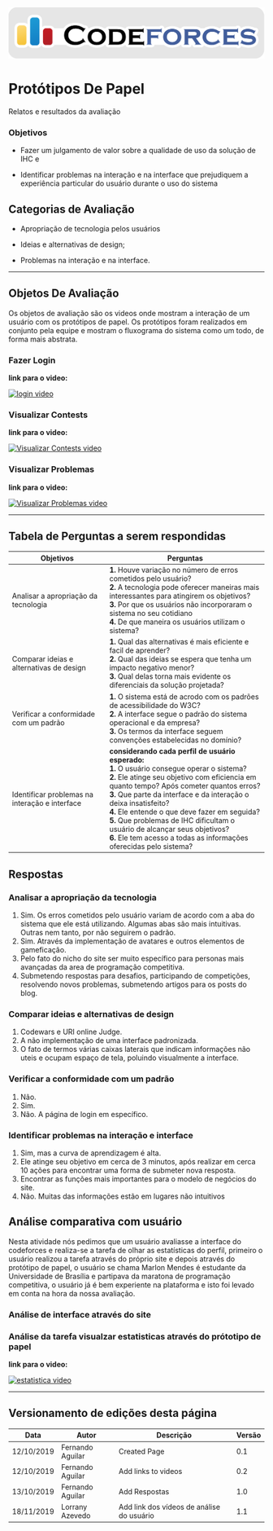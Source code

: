 <span style="margin-left: 0%; padding-top: 3%;">![Codeforces Logo](../images/codeforces.png)</span>

# Protótipos De Papel
Relatos e resultados da avaliação

### Objetivos
* Fazer um julgamento de valor sobre a qualidade de uso da solução de IHC e

* Identificar problemas na interação e na interface que prejudiquem a experiência particular do usuário durante o uso do sistema

## Categorias de Avaliação

* Apropriação de tecnologia pelos usuários

* Ideias e alternativas de design;

* Problemas na interação e na interface.

***

## Objetos De Avaliação
Os objetos de avaliação são os videos onde mostram a interação de um usuário com os protótipos de papel. Os protótipos foram realizados em conjunto pela equipe e mostram o fluxograma do sistema como um todo, de forma mais abstrata.

### Fazer Login
**link para o video:**

[![login video](http://img.youtube.com/vi/Z2vHAOt55Sc/0.jpg)](http://www.youtube.com/watch?v=Z2vHAOt55Sc "Login - Prototipo de Papel ")

### Visualizar Contests

**link para o video:**

[![Visualizar Contests video](http://img.youtube.com/vi/vCotdC0vYpI/0.jpg)](http://www.youtube.com/watch?v=vCotdC0vYpI "Visualizar Contests - Prototipo de Papel ")

### Visualizar Problemas

**link para o video:**

[![Visualizar Problemas video](http://img.youtube.com/vi/Nn_hkbsTcrc/0.jpg)](http://www.youtube.com/watch?v=Nn_hkbsTcrc "Visualizar Problemas - Prototipo de Papel ")


***

## Tabela de Perguntas a serem respondidas
| Objetivos | Perguntas |
|------|-------|
| Analisar a apropriação da tecnologia | **1.** Houve variação no número de erros cometidos pelo usuário? </br>  **2.** A tecnologia pode oferecer maneiras mais interessantes para atingirem os objetivos? </br> **3.** Por que os usuários não incorporaram o sistema no seu cotidiano </br> **4.** De que maneira os usuários utilizam o sistema? </br> |
| Comparar ideias e alternativas de design | **1.** Qual das alternativas é mais eficiente e facil de aprender? </br> **2.** Qual das ideias se espera que tenha um impacto negativo menor? </br> **3.** Qual delas torna mais evidente os diferenciais da solução projetada? </br> |
| Verificar a conformidade com um padrão | **1.** O sistema está de acrodo com os padrões de acessibilidade do W3C? </br> **2.** A interface segue o padrão do sistema operacional e da empresa?</br> **3.** Os termos da interface seguem convenções estabelecidas no domínio? </br> |
| Identificar problemas na interação e interface | __considerando cada perfil de usuário esperado:__ </br> **1.** O usuário consegue operar o sistema? </br> **2.** Ele atinge seu objetivo com eficiencia em quanto tempo? Após cometer quantos erros? </br>  **3.** Que parte da interface e da interação o deixa insatisfeito? </br> **4.** Ele entende o que deve fazer em seguida?</br> **5.** Que problemas de IHC dificultam o usuário de alcançar seus objetivos? </br> **6.** Ele tem acesso a todas as informações oferecidas pelo sistema? </br>|

## Respostas

### Analisar a apropriação da tecnologia

1. Sim. Os erros cometidos pelo usuário variam de acordo com a aba do sistema que ele está utilizando. Algumas abas são mais intuitivas. Outras nem tanto, por não seguirem o padrão.
2. Sim. Através da implementação de avatares e outros elementos de gameficação.
3. Pelo fato do nicho do site ser muito específico para personas mais avançadas da area de programação competitiva.
4. Submetendo respostas para desafios, participando de competições, resolvendo novos problemas, submetendo artigos para os posts do blog.

### Comparar ideias e alternativas de design

1. Codewars e URI online Judge.
2. A não implementação de uma interface padronizada.
3. O fato de termos várias caixas laterais que indicam informações não uteis e ocupam espaço de tela, poluindo visualmente a interface.

### Verificar a conformidade com um padrão

1. Não.
2. Sim.
3. Não. A página de login em específico.

### Identificar problemas na interação e interface

1. Sim, mas a curva de aprendizagem é alta.
2. Ele atinge seu objetivo em cerca de 3 minutos, após realizar em cerca 10 ações para encontrar uma forma de submeter nova resposta.
3. Encontrar as funções mais importantes para o modelo de negócios do site.
4. Não. Muitas das informações estão em lugares não intuitivos

## Análise comparativa com usuário

Nesta atividade nós pedimos que um usuário avaliasse a interface do codeforces e realiza-se a tarefa de olhar as estatísticas do perfil, primeiro o usuário realizou a tarefa através do próprio site e depois através do protótipo de papel, o usuário se chama Marlon Mendes é estudante da Universidade de Brasília e partipava da maratona de programação competitiva, o usuário já é bem experiente na plataforma e isto foi levado em conta na hora da nossa avaliação.

### Análise de interface através do site

### Análise da tarefa visualzar estatisticas através do prótotipo de papel

**link para o video:** 

[![estatistica video](https://img.youtube.com/watch?v=KmTGYix-qQs/0.jpg)](https://www.youtube.com/watch?v=KmTGYix-qQs "Protótipo de papel - Codeforces")

***

## Versionamento de edições desta página
| Data | Autor | Descrição | Versão |
|------|-------|-----------|--------|
| 12/10/2019 | Fernando Aguilar | Created Page| 0.1 |
| 12/10/2019 | Fernando Aguilar | Add links to videos | 0.2 |
| 13/10/2019 | Fernando Aguilar | Add Respostas | 1.0 |
| 18/11/2019 | Lorrany Azevedo | Add link dos vídeos de análise do usuário | 1.1 |
